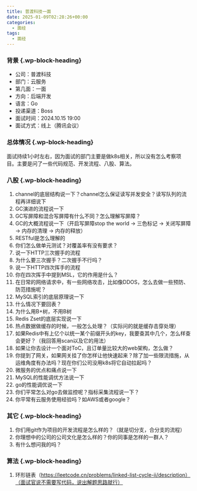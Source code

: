 ```yaml
---
title: 普渡科技一面
date: 2025-01-09T02:28:26+00:00
categories:
  - 面经
tags:
  - 面经
---
```


### <span class="ez-toc-section" id="%E8%83%8C%E6%99%AF"></span>背景<span class="ez-toc-section-end"></span> {.wp-block-heading}

  * 公司：普渡科技
  * 部门：云服务
  * 第几面：一面
  * 方向：后端开发
  * 语言：Go
  * 投递渠道：Boss
  * 面试时间：2024.10.15 19:00
  * 面试方式：线上（腾讯会议）

### <span class="ez-toc-section" id="%E6%80%BB%E4%BD%93%E6%83%85%E5%86%B5"></span>总体情况<span class="ez-toc-section-end"></span> {.wp-block-heading}

面试持续1小时左右，因为面试的部门主要是做k8s相关，所以没有怎么考察项目。主要是问了一些代码规范、开发流程、八股、算法。

### <span class="ez-toc-section" id="%E5%85%AB%E8%82%A1"></span>八股<span class="ez-toc-section-end"></span> {.wp-block-heading}

  1. channel的底层结构说一下？channel怎么保证读写并发安全？读写队列的流程再详细说下
  2. GC演进的流程说一下
  3. GC写屏障和混合写屏障有什么不同？怎么理解写屏障？
  4. GC的大概流程说一下（开启写屏障stop the world -> 三色标记 -> 关闭写屏障 -> 内存的清理 -> 内存的释放）
  5. RESTful是怎么理解的
  6. 你们怎么做单元测试？对覆盖率有没有要求？
  7. 说一下HTTP三次握手的流程
  8. 为什么要三次握手？二次握手不行吗？
  9. 说一下HTTP四次挥手的流程
 10. 你在四次挥手中提到MSL，它的作用是什么？
 11. 在日常的网络请求中，有一些网络攻击，比如像DDOS，怎么去做一些预防、防范措施呢？
 12. MySQL索引的底层原理说一下
 13. 什么情况下要回表？
 14. 为什么用B+树，不用B树
 15. Redis Zset的底层实现说一下
 16. 热点数据做缓存的时候，一般怎么处理？（实际问的就是缓存击穿处理）
 17. 如果Redis中有上亿个以统一某个前缀开头的key，我要查其中几个，怎么样查会更好？（我回答用scan以及它的用法）
 18. 如果让你去设计一个面对ToC，且订单量比较大的web架构，怎么做？
 19. 你提到了网关，如果网关挂了你怎样让他快速起来？除了加一些限流措施，从运维角度有办法吗？现在你们公司没用k8s将它自动拉起吗？
 20. 微服务的优点和痛点说一下
 21. MySQL的性能调优方法说一下
 22. go的性能调优说一下
 23. 你们平常怎么对go去做监控呢？指标采集流程说一下？
 24. 你平常有云服务使用经验吗？如AWS或者google？

### <span class="ez-toc-section" id="%E5%85%B6%E5%AE%83"></span>其它<span class="ez-toc-section-end"></span> {.wp-block-heading}

  1. 你们用git作为项目的开发流程是怎么样的？（就是切分支，合分支的流程）
  2. 你理想中的公司的公司文化是怎么样的？你的同事是怎样的一群人？
  3. 有什么想问我的吗？

### <span class="ez-toc-section" id="%E7%AE%97%E6%B3%95"></span>算法<span class="ez-toc-section-end"></span> {.wp-block-heading}

  1. 环形链表（https://leetcode.cn/problems/linked-list-cycle-ii/description）（面试官说不需要写代码，说出解题思路就行）